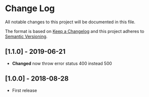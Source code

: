 # Change Log
All notable changes to this project will be documented in this file.

The format is based on [Keep a Changelog](http://keepachangelog.com/)
and this project adheres to [Semantic Versioning](http://semver.org/).

## [1.1.0] - 2019-06-21
- **Changed** now throw error status 400 instead 500

## [1.0.0] - 2018-08-28
- First release